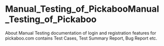 # Manual_Testing_of_PickabooManual_Testing_of_Pickaboo
About Manual Testing documentation of login and registration features for pickaboo.com contains Test Cases, Test Summary Report, Bug Report etc.
